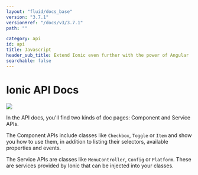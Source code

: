 ```yaml
---
layout: "fluid/docs_base"
version: "3.7.1"
versionHref: "/docs/v3/3.7.1"
path: ""

category: api
id: api
title: Javascript
header_sub_title: Extend Ionic even further with the power of Angular
searchable: false
---
```


# Ionic API Docs

<img class="section-header" src="/img/docs/api-intro-header.png" />

In the API docs, you'll find two kinds of doc pages: Component and Service APIs.

The Component APIs include classes like `Checkbox`, `Toggle` or `Item` and show you how to use them, in addition to listing their selectors, available properties and events.

The Service APIs are classes like `MenuController`, `Config` or `Platform`. These are services provided by Ionic that can be injected into your classes.
